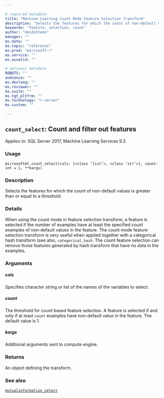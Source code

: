```yaml
--- 
 
# required metadata 
title: "Machine Learning Count Mode Feature Selection Transform" 
description: "Selects the features for which the count of non-default values is greater than or equal to a threshold." 
keywords: "feature, selection, count" 
author: "HeidiSteen" 
manager: "" 
ms.date: "" 
ms.topic: "reference" 
ms.prod: "microsoft-r" 
ms.service: "" 
ms.assetid: "" 
 
# optional metadata 
ROBOTS: "" 
audience: "" 
ms.devlang: "" 
ms.reviewer: "" 
ms.suite: "" 
ms.tgt_pltfrm: "" 
ms.technology: "r-server" 
ms.custom: "" 
 
---
```


## ``count_select``: Count and filter out features


*Applies to:* SQL Server 2017, Machine Learning Services 9.3


### Usage



```
microsoftml.count_select(cols: [<class ‘list’>, <class ‘str’>], count: int = 1, **kargs)
```




### Description

Selects the features for which the count of non-default values is greater than or equal to a threshold.


### Details

When using the count mode in feature selection transform, a feature is
selected if the number of examples have at least the specified count
examples of non-default values in the feature. The count mode feature
selection transform is very useful when applied together with a categorical
hash transform (see also, ``categorical_hash``. The count feature
selection can remove those features generated by hash transform that have no
data in the examples.


### Arguments


##### cols

Specifies character string or list of the names of the variables to select.


##### count

The threshold for count based feature selection. A feature is
selected if and only if at least ``count`` examples have non-default
value in the feature. The default value is 1.


##### kargs

Additional arguments sent to compute engine.


### Returns

An object defining the transform.


### See also

[``mutualinformation_select``](mutualinformation_select.md)

